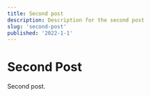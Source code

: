 ```yaml
---
title: Second post
description: Description for the second post
slug: 'second-post'
published: '2022-1-1'
---
```


# Second Post

Second post.
